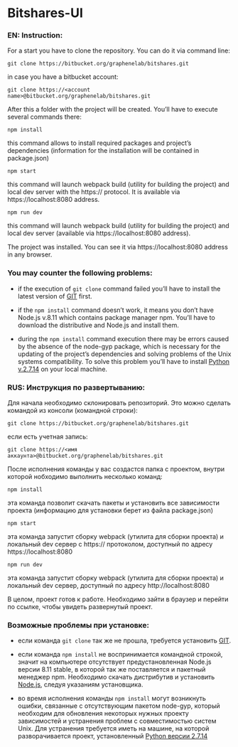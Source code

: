 Bitshares-UI
============================================

### EN: Instruction:

For a start you have to clone the repository.
You can do it via command line:

``git clone https://bitbucket.org/graphenelab/bitshares.git``

in case you have a bitbucket account:

``git clone https://<account name>@bitbucket.org/graphenelab/bitshares.git``

After this a folder with the project will be created. You’ll have to execute several commands there:

``npm install``

this command allows to install required packages and project’s dependencies (information for the installation will be contained in package.json)

``npm start``

this command will launch webpack build (utility for building the project) and local dev server with the https:// protocol. It is available via https://localhost:8080 address.

``npm run dev``

this command will launch webpack build (utility for building the project) and local dev server (available via https://localhost:8080 address).

The project was installed. You can see it via https://localhost:8080 address in any browser.

### You may counter the following problems:

* if the execution of `git clone` command failed you’ll have to install the latest version of [GIT](https://git-scm.com/) first.

* if the `npm install` command doesn’t work, it means you don’t have Node.js v.8.11 which contains package manager npm. You’ll have to download the distributive and Node.js and install them.

* during the `npm install` command execution there may be errors caused by the absence of the node-gyp package, which is necessary for the updating of the project’s dependencies and solving problems of the Unix systems compatibility. To solve this problem you’ll have to install [Python v.2.7.14](https://www.python.org/downloads/) on your local machine.
 
### RUS: Инструкция по развертыванию:

Для начала необходимо склонировать репозиторий.
Это можно сделать командой из консоли (командной строки):

``git clone https://bitbucket.org/graphenelab/bitshares.git``

если есть учетная запись:

``git clone https://<имя аккаунта>@bitbucket.org/graphenelab/bitshares.git``

После исполнения команды у вас создастся папка с проектом, внутри которой нобходимо выполнить несколько команд:

``npm install``

эта команда позволит скачать пакеты и установить все зависимости проекта (информацию для установки берет из файла package.json)

``npm start``

эта команда запустит сборку webpack (утилита для сборки проекта) и локальный dev сервер c https:// протоколом, доступный по адресу https://localhost:8080

``npm run dev``

эта команда запустит сборку webpack (утилита для сборки проекта) и локальный dev сервер, доступный по адресу http://localhost:8080

В целом, проект готов к работе.
Необходимо зайти в браузер и перейти по ссылке, чтобы увидеть развернутый проект.

### Возможные проблемы при установке:

* если команда `git clone` так же не прошла, требуется установить [GIT](https://git-scm.com/).

* если команда `npm install` не воспринимается командной строкой, значит на компьютере отсутствует предустановленная Node.js версии 8.11 stable, в которой так же поставляется и пакетный менеджер npm. Необходимо скачать дистрибутив и установить [Node.js](https://nodejs.org/en/download/), следуя указаниям установщика.

* во время исполнения команды `npm install` могут возникнуть ошибки, связанные с отсутствующим пакетом node-gyp, который необходим для обновления некоторых нужных проекту зависимостей и устранения проблем с совместимостью систем Unix. Для устранения требуется иметь на машине, на которой разворачивается проект, установленный [Python версии 2.7.14](https://www.python.org/downloads/)
